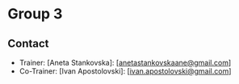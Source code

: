 # Group 3

## Contact

- Trainer: [Aneta Stankovska]: [anetastankovskaane@gmail.com]
- Co-Trainer: [Ivan Apostolovski]: [ivan.apostolovski@gmail.com]
